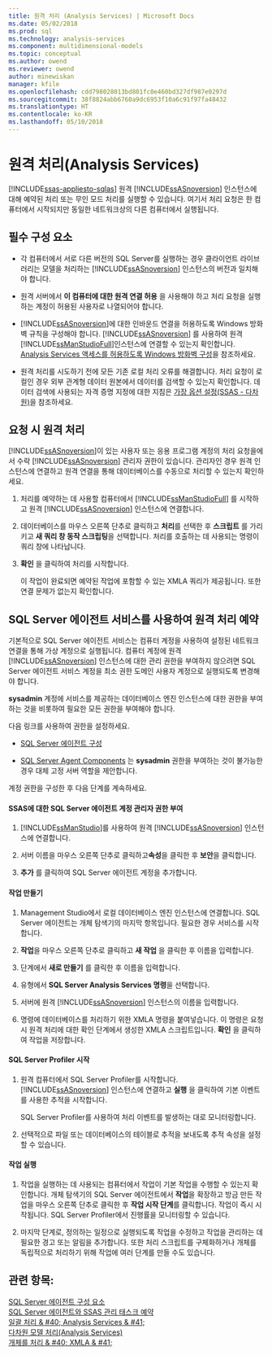 ```yaml
---
title: 원격 처리 (Analysis Services) | Microsoft Docs
ms.date: 05/02/2018
ms.prod: sql
ms.technology: analysis-services
ms.component: multidimensional-models
ms.topic: conceptual
ms.author: owend
ms.reviewer: owend
author: minewiskan
manager: kfile
ms.openlocfilehash: cdd798028013bd801fc0e460bd327df987e0297d
ms.sourcegitcommit: 38f8824abb6760a9dc6953f10a6c91f97fa48432
ms.translationtype: HT
ms.contentlocale: ko-KR
ms.lasthandoff: 05/10/2018
---
```

# <a name="remote-processing-analysis-services"></a>원격 처리(Analysis Services)
[!INCLUDE[ssas-appliesto-sqlas](../../includes/ssas-appliesto-sqlas.md)]
  원격 [!INCLUDE[ssASnoversion](../../includes/ssasnoversion-md.md)] 인스턴스에 대해 예약된 처리 또는 무인 모드 처리를 실행할 수 있습니다. 여기서 처리 요청은 한 컴퓨터에서 시작되지만 동일한 네트워크상의 다른 컴퓨터에서 실행됩니다.  
  
## <a name="prerequisites"></a>필수 구성 요소  
  
-   각 컴퓨터에서 서로 다른 버전의 SQL Server를 실행하는 경우 클라이언트 라이브러리는 모델을 처리하는 [!INCLUDE[ssASnoversion](../../includes/ssasnoversion-md.md)] 인스턴스의 버전과 일치해야 합니다.
  
-   원격 서버에서 **이 컴퓨터에 대한 원격 연결 허용** 을 사용해야 하고 처리 요청을 실행하는 계정이 허용된 사용자로 나열되어야 합니다.  
  
-   [!INCLUDE[ssASnoversion](../../includes/ssasnoversion-md.md)]에 대한 인바운드 연결을 허용하도록 Windows 방화벽 규칙을 구성해야 합니다. [!INCLUDE[ssASnoversion](../../includes/ssasnoversion-md.md)] 를 사용하여 원격 [!INCLUDE[ssManStudioFull](../../includes/ssmanstudiofull-md.md)]인스턴스에 연결할 수 있는지 확인합니다. [Analysis Services 액세스를 허용하도록 Windows 방화벽 구성](../../analysis-services/instances/configure-the-windows-firewall-to-allow-analysis-services-access.md)을 참조하세요.  
  
-   원격 처리를 시도하기 전에 모든 기존 로컬 처리 오류를 해결합니다. 처리 요청이 로컬인 경우 외부 관계형 데이터 원본에서 데이터를 검색할 수 있는지 확인합니다. 데이터 검색에 사용되는 자격 증명 지정에 대한 지침은 [가장 옵션 설정&#40;SSAS - 다차원&#41;](../../analysis-services/multidimensional-models/set-impersonation-options-ssas-multidimensional.md)을 참조하세요.  
  
## <a name="on-demand-remote-processing"></a>요청 시 원격 처리  
 [!INCLUDE[ssASnoversion](../../includes/ssasnoversion-md.md)]이 있는 사용자 또는 응용 프로그램 계정의 처리 요청을에서 수락 [!INCLUDE[ssASnoversion](../../includes/ssasnoversion-md.md)] 관리자 권한이 있습니다. 관리자인 경우 원격 인스턴스에 연결하고 원격 연결을 통해 데이터베이스를 수동으로 처리할 수 있는지 확인하세요.  
  
1.  처리를 예약하는 데 사용할 컴퓨터에서 [!INCLUDE[ssManStudioFull](../../includes/ssmanstudiofull-md.md)] 를 시작하고 원격 [!INCLUDE[ssASnoversion](../../includes/ssasnoversion-md.md)] 인스턴스에 연결합니다.  
  
2.  데이터베이스를 마우스 오른쪽 단추로 클릭하고 **처리**를 선택한 후 **스크립트** 를 가리키고 **새 쿼리 창 동작 스크립팅**을 선택합니다. 처리를 호출하는 데 사용되는 명령이 쿼리 창에 나타납니다.  
  
3.  **확인** 을 클릭하여 처리를 시작합니다.  
  
     이 작업이 완료되면 예약된 작업에 포함할 수 있는 XMLA 쿼리가 제공됩니다. 또한 연결 문제가 없는지 확인합니다.  
  
## <a name="schedule-remote-processing-using-sql-server-agent-service"></a>SQL Server 에이전트 서비스를 사용하여 원격 처리 예약  
 기본적으로 SQL Server 에이전트 서비스는 컴퓨터 계정을 사용하여 설정된 네트워크 연결을 통해 가상 계정으로 실행됩니다. 컴퓨터 계정에 원격 [!INCLUDE[ssASnoversion](../../includes/ssasnoversion-md.md)] 인스턴스에 대한 관리 권한을 부여하지 않으려면 SQL Server 에이전트 서비스 계정을 최소 권한 도메인 사용자 계정으로 실행되도록 변경해야 합니다.  
  
 **sysadmin** 계정에 서비스를 제공하는 데이터베이스 엔진 인스턴스에 대한 권한을 부여하는 것을 비롯하여 필요한 모든 권한을 부여해야 합니다.  
  
 다음 링크를 사용하여 권한을 설정하세요.  
  
-   [SQL Server 에이전트 구성](http://msdn.microsoft.com/library/2e361a62-9e92-4fcd-80d7-d6960f127900)  
  
-   [SQL Server Agent Components](http://msdn.microsoft.com/library/8d1dc600-aabb-416f-b3af-fbc9fccfd0ec) 는 **sysadmin** 권한을 부여하는 것이 불가능한 경우 대체 고정 서버 역할을 제안합니다.  
  
 계정 권한을 구성한 후 다음 단계를 계속하세요.  
  
#### <a name="grant-the-sql-server-agent-account-administrator-permission-on-ssas"></a>SSAS에 대한 SQL Server 에이전트 계정 관리자 권한 부여  
  
1.  [!INCLUDE[ssManStudio](../../includes/ssmanstudio-md.md)]를 사용하여 원격 [!INCLUDE[ssASnoversion](../../includes/ssasnoversion-md.md)] 인스턴스에 연결합니다.  
  
2.  서버 이름을 마우스 오른쪽 단추로 클릭하고**속성**을 클릭한 후 **보안**을 클릭합니다.  
  
3.  **추가** 를 클릭하여 SQL Server 에이전트 계정을 추가합니다.  
  
#### <a name="create-the-job"></a>작업 만들기  
  
1.  Management Studio에서 로컬 데이터베이스 엔진 인스턴스에 연결합니다. SQL Server 에이전트는 개체 탐색기의 마지막 항목입니다. 필요한 경우 서비스를 시작합니다.  
  
2.  **작업**을 마우스 오른쪽 단추로 클릭하고 **새 작업** 을 클릭한 후 이름을 입력합니다.  
  
3.  단계에서 **새로 만들기** 를 클릭한 후 이름을 입력합니다.  
  
4.  유형에서 **SQL Server Analysis Services 명령**을 선택합니다.  
  
5.  서버에 원격 [!INCLUDE[ssASnoversion](../../includes/ssasnoversion-md.md)] 인스턴스의 이름을 입력합니다.  
  
6.  명령에 데이터베이스를 처리하기 위한 XMLA 명령을 붙여넣습니다. 이 명령은 요청 시 원격 처리에 대한 확인 단계에서 생성한 XMLA 스크립트입니다. **확인** 을 클릭하여 작업을 저장합니다.  
  
#### <a name="start-sql-server-profiler"></a>SQL Server Profiler 시작  
  
1.  원격 컴퓨터에서 SQL Server Profiler를 시작합니다. [!INCLUDE[ssASnoversion](../../includes/ssasnoversion-md.md)] 인스턴스에 연결하고 **실행** 을 클릭하여 기본 이벤트를 사용한 추적을 시작합니다.  
  
     SQL Server Profiler를 사용하여 처리 이벤트를 발생하는 대로 모니터링합니다.  
  
2.  선택적으로 파일 또는 데이터베이스의 테이블로 추적을 보내도록 추적 속성을 설정할 수 있습니다.  
  
#### <a name="run-the-job"></a>작업 실행  
  
1.  작업을 실행하는 데 사용되는 컴퓨터에서 작업이 기본 작업을 수행할 수 있는지 확인합니다. 개체 탐색기의 SQL Server 에이전트에서 **작업**을 확장하고 방금 만든 작업을 마우스 오른쪽 단추로 클릭한 후 **작업 시작 단계**를 클릭합니다. 작업이 즉시 시작됩니다. SQL Server Profiler에서 진행률을 모니터링할 수 있습니다.  
  
2.  마지막 단계로, 정의하는 일정으로 실행되도록 작업을 수정하고 작업을 관리하는 데 필요한 경고 또는 알림을 추가합니다. 또한 처리 스크립트를 구체화하거나 개체를 독립적으로 처리하기 위해 작업에 여러 단계를 만들 수도 있습니다.  
  
## <a name="see-also"></a>관련 항목:  
 [SQL Server 에이전트 구성 요소](http://msdn.microsoft.com/library/8d1dc600-aabb-416f-b3af-fbc9fccfd0ec)   
 [SQL Server 에이전트와 SSAS 관리 태스크 예약](../../analysis-services/instances/schedule-ssas-administrative-tasks-with-sql-server-agent.md)   
 [일괄 처리 & #40; Analysis Services & #41;](../../analysis-services/multidimensional-models/batch-processing-analysis-services.md)   
 [다차원 모델 처리&#40;Analysis Services&#41;](../../analysis-services/multidimensional-models/processing-a-multidimensional-model-analysis-services.md)   
 [개체를 처리 & #40; XMLA & #41;](../../analysis-services/multidimensional-models-scripting-language-assl-xmla/processing-objects-xmla.md)  
  
  
